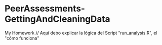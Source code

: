 PeerAssessments-GettingAndCleaningData
======================================

My Homework
// Aquí debo explicar la lógica del Script "run_analysis.R", el "cómo funciona"

